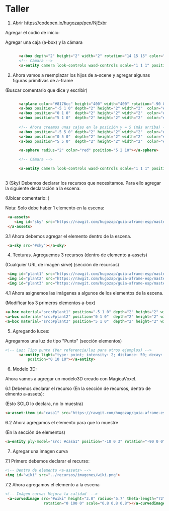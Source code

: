 # Taller

1. Abrir https://codepen.io/hugozap/pen/NjExbr

Agregar el códio de inicio:

Agregar una caja (a-box) y la cámara

```html

      <a-box depth="2" height="2" width="2" rotation="14 15 15" color="red"></a-box>
      <!-- Cámara -->
      <a-entity camera look-controls wasd-controls scale="1 1 1" position="0 1 15"></a-entity>

```

2. Ahora vamos a reemplazar los hijos de a-scene y agregar algunas figuras primitivas de a-frame

(Buscar comentario que dice <!-- Declaración de elementos de la escena aquí --> y escribir)

```html

      <a-plane color="#8176cc" height="400" width="400" rotation="-90 0 0"></a-plane>
      <a-box position="-5 1 0" depth="2" height="2" width="2"  color="#f269eb"></a-box>
      <a-box position="0 1 0"  depth="2" height="2" width="2"  color="#e5be00"></a-box>
      <a-box position="5 1 0"  depth="2" height="2" width="2"  color="#0184d8"></a-box>
		
	  <!-- Ahora creamos unas cajas en la posición y = 5 (más arriba) -->
      <a-box position="-5 5 0" depth="2" height="2" width="2"  color="#f269eb"></a-box>
      <a-box position="0 5 0"  depth="2" height="2" width="2"  color="#e5be00"></a-box>
      <a-box position="5 5 0"  depth="2" height="2" width="2"  color="#0184d8"></a-box>

      <a-sphere radius="2" color="red" position="5 2 10"></a-sphere>

      <!-- Cámara -->

      <a-entity camera look-controls wasd-controls scale="1 1 1" position="0 1 15"></a-entity>
   
 ```

3 (Sky) Debemos declarar los recursos que necesitamos. Para ello agregar la siguiente declaración a la escena:

(Ubicar comentario: <!-- Declaración de recursos aquí -->)

Nota: Solo debe haber 1 elemento <a-assets> en la escena:

```html
 <a-assets>
    <img id="sky" src="https://rawgit.com/hugozap/guia-aframe-esp/master/taller/recursos/imagenes/sky.jpg">
 </a-assets>
 ```

 3.1 Ahora debemos agregar el elemento <a-sky> dentro de la escena. 

```html
 <a-sky src="#sky"></a-sky>
 ```

4. Texturas. Agreguemos 3 recursos (dentro de elemento a-assets)

(Cualquier URL de imagen sirve) (sección de recursos)

```html
 <img id="plant1" src="https://rawgit.com/hugozap/guia-aframe-esp/master/taller/recursos/imagenes/plant1.jpg">
 <img id="plant2" src="https://rawgit.com/hugozap/guia-aframe-esp/master/taller/recursos/imagenes/plant2.jpg">
 <img id="plant3" src="https://rawgit.com/hugozap/guia-aframe-esp/master/taller/recursos/imagenes/plant3.jpg">
 ```
4.1 Ahora asignemos las imágenes a algunos de los elementos de la escena.

(Modificar los 3 primeros elementos a-box)

```html
<a-box material="src:#plant1" position="-5 1 0" depth="2" height="2" width="2"  color="#fff"></a-box>
<a-box material="src:#plant2" position="0 1 0"  depth="2" height="2" width="2"  color="#fff"></a-box>
<a-box material="src:#plant3" position="5 1 0"  depth="2" height="2" width="2"  color="#fff"></a-box>
```

5. Agregando luces:

Agregamos una luz de tipo "Punto" (sección elementos)

```html
<!-- Luz: Tipo punto (Ver referencia/luz para otros ejemplos) -->
      <a-entity light="type: point; intensity: 2; distance: 50; decay: 2"
          position="0 10 10"></a-entity>
```

6. Modelo 3D:

Ahora vamos a agregar un modelo3D creado con MagicaVoxel.

6.1 Debemos declarar el recurso (En la sección de recursos, dentro de elmento a-assets):

(Esto SOLO lo declara, no lo muestra)

```html
<a-asset-item id="casa1" src="https://rawgit.com/hugozap/guia-aframe-esp/master/taller/recursos/modelos_hd/casa1.ply"></a-asset-item>
```

6.2 Ahora agregamos el elemento para que lo muestre

(En la sección de elementos)

```html
<a-entity ply-model="src: #casa1" position="-10 0 3" rotation="-90 0 0" scale="0.1 0.1 0.1"></a-entity>
```

7. Agregar una imagen curva

7.1 Primero debemos declarar el recurso:

```html
<!-- Dentro de elemento <a-assets> -->
<img id="wiki" src="../recursos/imagenes/wiki.png">

```
7.2 Ahora agregamos el elemento a la escena

```html
<!-- Imágen curva: Mejora la calidad  -->
 <a-curvedimage src="#wiki" height="3.0" radius="5.7" theta-length="72" position="0 0 6"
                 rotation="0 100 0" scale="0.8 0.8 0.8"></a-curvedimage>
      
```